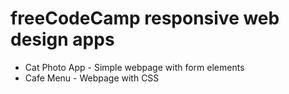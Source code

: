 # freeCodeCamp responsive web design apps
- Cat Photo App - Simple webpage with form elements
- Cafe Menu - Webpage with CSS
